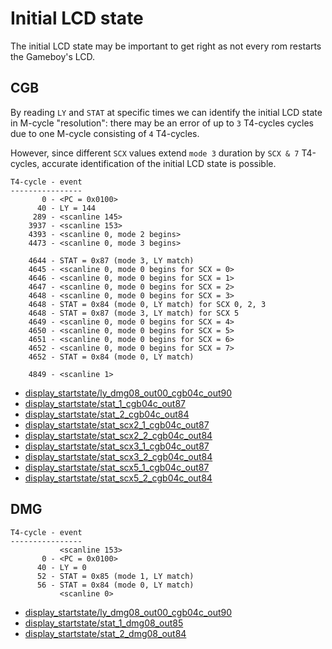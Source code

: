 
# Initial LCD state

The initial LCD state may be important to get right as not every rom restarts
the Gameboy's LCD.


## CGB

By reading `LY` and `STAT` at specific times we can identify the initial LCD
state in M-cycle "resolution":
there may be an error of up to `3` T4-cycles cycles due to one M-cycle
consisting of `4` T4-cycles.

However,
since different `SCX` values extend `mode 3` duration by `SCX & 7` T4-cycles,
accurate identification of the initial LCD state is possible.

```
T4-cycle - event
----------------
       0 - <PC = 0x0100>
      40 - LY = 144
     289 - <scanline 145>
    3937 - <scanline 153>
    4393 - <scanline 0, mode 2 begins>
    4473 - <scanline 0, mode 3 begins>

    4644 - STAT = 0x87 (mode 3, LY match)
    4645 - <scanline 0, mode 0 begins for SCX = 0>
    4646 - <scanline 0, mode 0 begins for SCX = 1>
    4647 - <scanline 0, mode 0 begins for SCX = 2>
    4648 - <scanline 0, mode 0 begins for SCX = 3>
    4648 - STAT = 0x84 (mode 0, LY match) for SCX 0, 2, 3
    4648 - STAT = 0x87 (mode 3, LY match) for SCX 5
    4649 - <scanline 0, mode 0 begins for SCX = 4>
    4650 - <scanline 0, mode 0 begins for SCX = 5>
    4651 - <scanline 0, mode 0 begins for SCX = 6>
    4652 - <scanline 0, mode 0 begins for SCX = 7>
    4652 - STAT = 0x84 (mode 0, LY match)

    4849 - <scanline 1>
``` 
* [display_startstate/ly_dmg08_out00_cgb04c_out90](
  https://github.com/sinamas/gambatte/tree/master/test/hwtests/display_startstate/ly_dmg08_out00_cgb04c_out90.asm)
* [display_startstate/stat_1_cgb04c_out87](
  https://github.com/sinamas/gambatte/tree/master/test/hwtests/display_startstate/stat_1_cgb04c_out87.asm)
* [display_startstate/stat_2_cgb04c_out84](
  https://github.com/sinamas/gambatte/tree/master/test/hwtests/display_startstate/stat_2_cgb04c_out84.asm)
* [display_startstate/stat_scx2_1_cgb04c_out87](
  https://github.com/sinamas/gambatte/tree/master/test/hwtests/display_startstate/stat_scx2_1_cgb04c_out87.asm)
* [display_startstate/stat_scx2_2_cgb04c_out84](
  https://github.com/sinamas/gambatte/tree/master/test/hwtests/display_startstate/stat_scx2_2_cgb04c_out84.asm)
* [display_startstate/stat_scx3_1_cgb04c_out87](
  https://github.com/sinamas/gambatte/tree/master/test/hwtests/display_startstate/stat_scx3_1_cgb04c_out87.asm)
* [display_startstate/stat_scx3_2_cgb04c_out84](
  https://github.com/sinamas/gambatte/tree/master/test/hwtests/display_startstate/stat_scx3_2_cgb04c_out84.asm)
* [display_startstate/stat_scx5_1_cgb04c_out87](
  https://github.com/sinamas/gambatte/tree/master/test/hwtests/display_startstate/stat_scx5_1_cgb04c_out87.asm)
* [display_startstate/stat_scx5_2_cgb04c_out84](
  https://github.com/sinamas/gambatte/tree/master/test/hwtests/display_startstate/stat_scx5_2_cgb04c_out84.asm)


## DMG

```
T4-cycle - event
----------------
           <scanline 153>
       0 - <PC = 0x0100>
      40 - LY = 0
      52 - STAT = 0x85 (mode 1, LY match)
      56 - STAT = 0x84 (mode 0, LY match)
           <scanline 0>
``` 
* [display_startstate/ly_dmg08_out00_cgb04c_out90](
  https://github.com/sinamas/gambatte/tree/master/test/hwtests/display_startstate/ly_dmg08_out00_cgb04c_out90.asm)
* [display_startstate/stat_1_dmg08_out85](
  https://github.com/sinamas/gambatte/tree/master/test/hwtests/display_startstate/stat_1_dmg08_out85.asm)
* [display_startstate/stat_2_dmg08_out84](
  https://github.com/sinamas/gambatte/tree/master/test/hwtests/display_startstate/stat_2_dmg08_out84.asm)
